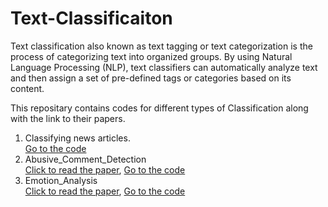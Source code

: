 # Text-Classificaiton

Text classification also known as text tagging or text categorization is the process of categorizing text into organized groups. By using Natural Language Processing (NLP), text classifiers can automatically analyze text and then assign a set of pre-defined tags or categories based on its content.

This repositary contains codes for different types of Classification along with the link to their papers.

1. Classifying news articles. <br />
   [Go to the code](https://github.com/Onkar-2803/Text_Classification) 
2. Abusive_Comment_Detection <br />
   [Click to read the paper](https://aclanthology.org/2022.dravidianlangtech-1.36.pdf), [Go to the code](https://github.com/PICT-NLP/Optimize_Prime-DravidianLangTech2022-Abusive_Comment_Detection)
3. Emotion_Analysis <br />
   [Click to read the paper](https://aclanthology.org/2022.dravidianlangtech-1.35.pdf), [Go to the code](https://github.com/PICT-NLP/Optimize_Prime-DravidianLangTech2022-Emotion_Analysis)

